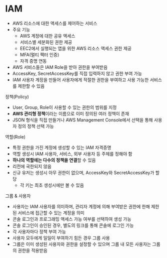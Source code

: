 # IAM

- AWS 리소스에 대한 액세스를 제어하는 서비스
- 주요 기능
  - AWS 계정에 대한 공유 액세스
  - 서비스별 세분화된 권한 제공
  - EEC2에서 실행되는 앱을 위한 AWS 리소스 액세스 권한 제공
  - MFA(멀티 팩터 인증)
  - 자격 증명 연동
- AWS 서비스들은 IAM Role을 받아 권한을 부여받음
- AccessKey, SecretAccessKey를 직접 입력하지 않고 권한 부여 가능
- IAM 사용자 계정을 만들어 사용자에게 적절한 권한을 부여하고 사용 가능한 서비스를 제한할 수 있음

정책(Policy)
- User, Group, Role이 사용할 수 있는 권한의 범위를 지정
- **AWS 관리형 정책**이라는 이름으로 이미 정의된 여러 정책이 존재
- JSON 형식을 직접 만들거나 AWS Management Console에서 선택을 통해 사용자 정의 정책 선택 가능

역할(Role)
- 특정 권한을 가진 계정에 생성할 수 있는 IAM 자격증명
- 역할 생성시 IAM 사용자, 서비스, 외부 사용자 등 주체를 정해야 함
- **하나의 역할에는 다수의 정책을 연결**할 수 있음
- 리전에 국한되지 않음
- 신규 유저는 생성시 아무 권한이 없으며, AccessKey와 SecretAccessKey가 할당
  - 각 키는 최초 생성시에만 볼 수 있음

그룹 & 사용자
- 사용자는 IAM 사용자를 의미하며, 관리자 계정에 의해 부여받은 권한에 한해 제한된 서비스에 접근할 수 있는 계정을 의미
- 콘솔 로그인과 프로그래밍 액세스 가능 여부를 선택하여 생성 가능
- 콘솔 로그인이 승인된 경우, 별도의 링크를 통해 콘솔에 로그인 가능
- 각 사용자마다 정책 부여 가능
- 사용자 모두에게 일일이 부여하기 힘든 경우 그룹 사용
- 그룹은 이미 생성된 사용자와 권한을 설정할 수 있으며 그룹 내 모든 사용자는 그룹의 권한을 적용받음